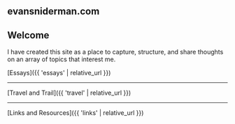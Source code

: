 evansniderman.com
-
Welcome
-

I have created this site as a place to capture, structure, and share thoughts on an array of topics that interest me.  

[Essays]({{ 'essays' | relative_url }})

***

[Travel and Trail]({{ 'travel' | relative_url }})

***

[Links and Resources]({{ 'links' | relative_url }})